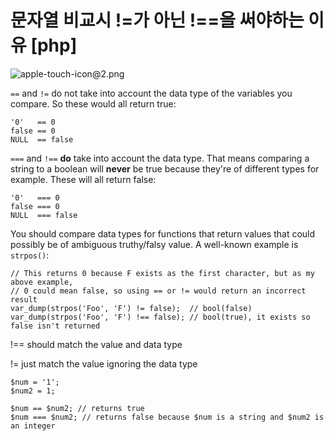 # 문자열 비교시 !=가 아닌 !==을 써야하는 이유 [php]

![apple-touch-icon@2.png](%E1%84%86%E1%85%AE%E1%86%AB%E1%84%8C%E1%85%A1%E1%84%8B%E1%85%A7%E1%86%AF%20%E1%84%87%E1%85%B5%E1%84%80%E1%85%AD%E1%84%89%E1%85%B5%20!=%E1%84%80%E1%85%A1%20%E1%84%8B%E1%85%A1%E1%84%82%E1%85%B5%E1%86%AB%20!==%E1%84%8B%E1%85%B3%E1%86%AF%20%E1%84%8A%E1%85%A5%E1%84%8B%E1%85%A3%E1%84%92%E1%85%A1%E1%84%82%E1%85%B3%E1%86%AB%20%E1%84%8B%E1%85%B5%E1%84%8B%E1%85%B2%20%5B%20d0f44af226c744eaa76de433cce9eabb/apple-touch-icon2.png)

`==` and `!=` do not take into account the data type of the variables you compare. So these would all return true:

```
'0'   == 0
false == 0
NULL  == false

```

`===` and `!==` **do** take into account the data type. That means comparing a string to a boolean will **never** be true because they're of different types for example. These will all return false:

```
'0'   === 0
false === 0
NULL  === false

```

You should compare data types for functions that return values that could possibly be of ambiguous truthy/falsy value. A well-known example is `strpos()`:

```
// This returns 0 because F exists as the first character, but as my above example,
// 0 could mean false, so using == or != would return an incorrect result
var_dump(strpos('Foo', 'F') != false);  // bool(false)
var_dump(strpos('Foo', 'F') !== false); // bool(true), it exists so false isn't returned

```

!== should match the value and data type

!= just match the value ignoring the data type

```
$num = '1';
$num2 = 1;

$num == $num2; // returns true
$num === $num2; // returns false because $num is a string and $num2 is an integer

```